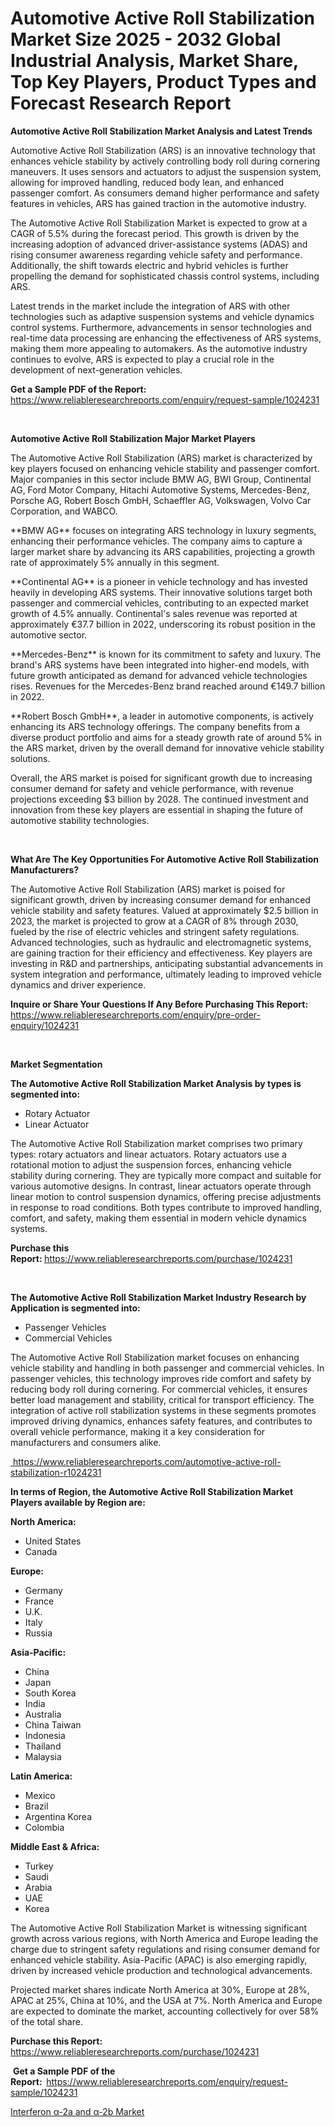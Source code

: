 <p><h1>Automotive Active Roll Stabilization Market Size 2025 - 2032 Global Industrial Analysis, Market Share, Top Key Players, Product Types and Forecast Research Report</h1></p><p><strong>Automotive Active Roll Stabilization Market Analysis and Latest Trends</strong></p>
<p><p>Automotive Active Roll Stabilization (ARS) is an innovative technology that enhances vehicle stability by actively controlling body roll during cornering maneuvers. It uses sensors and actuators to adjust the suspension system, allowing for improved handling, reduced body lean, and enhanced passenger comfort. As consumers demand higher performance and safety features in vehicles, ARS has gained traction in the automotive industry.</p><p>The Automotive Active Roll Stabilization Market is expected to grow at a CAGR of 5.5% during the forecast period. This growth is driven by the increasing adoption of advanced driver-assistance systems (ADAS) and rising consumer awareness regarding vehicle safety and performance. Additionally, the shift towards electric and hybrid vehicles is further propelling the demand for sophisticated chassis control systems, including ARS.</p><p>Latest trends in the market include the integration of ARS with other technologies such as adaptive suspension systems and vehicle dynamics control systems. Furthermore, advancements in sensor technologies and real-time data processing are enhancing the effectiveness of ARS systems, making them more appealing to automakers. As the automotive industry continues to evolve, ARS is expected to play a crucial role in the development of next-generation vehicles.</p></p>
<p><strong>Get a Sample PDF of the Report:&nbsp;</strong> <a href="https://www.reliableresearchreports.com/enquiry/request-sample/1024231?utm_campaign=3364&utm_medium=2&utm_source=Github&utm_content=ia&utm_term=22032025&utm_id=automotive-active-roll-stabilization">https://www.reliableresearchreports.com/enquiry/request-sample/1024231</a></p>
<p>&nbsp;</p>
<p><strong>Automotive Active Roll Stabilization Major Market Players</strong></p>
<p><p>The Automotive Active Roll Stabilization (ARS) market is characterized by key players focused on enhancing vehicle stability and passenger comfort. Major companies in this sector include BMW AG, BWI Group, Continental AG, Ford Motor Company, Hitachi Automotive Systems, Mercedes-Benz, Porsche AG, Robert Bosch GmbH, Schaeffler AG, Volkswagen, Volvo Car Corporation, and WABCO.</p><p>**BMW AG** focuses on integrating ARS technology in luxury segments, enhancing their performance vehicles. The company aims to capture a larger market share by advancing its ARS capabilities, projecting a growth rate of approximately 5% annually in this segment.</p><p>**Continental AG** is a pioneer in vehicle technology and has invested heavily in developing ARS systems. Their innovative solutions target both passenger and commercial vehicles, contributing to an expected market growth of 4.5% annually. Continental's sales revenue was reported at approximately €37.7 billion in 2022, underscoring its robust position in the automotive sector.</p><p>**Mercedes-Benz** is known for its commitment to safety and luxury. The brand's ARS systems have been integrated into higher-end models, with future growth anticipated as demand for advanced vehicle technologies rises. Revenues for the Mercedes-Benz brand reached around €149.7 billion in 2022.</p><p>**Robert Bosch GmbH**, a leader in automotive components, is actively enhancing its ARS technology offerings. The company benefits from a diverse product portfolio and aims for a steady growth rate of around 5% in the ARS market, driven by the overall demand for innovative vehicle stability solutions.</p><p>Overall, the ARS market is poised for significant growth due to increasing consumer demand for safety and vehicle performance, with revenue projections exceeding $3 billion by 2028. The continued investment and innovation from these key players are essential in shaping the future of automotive stability technologies.</p></p>
<p>&nbsp;</p>
<p><strong>What Are The Key Opportunities For Automotive Active Roll Stabilization Manufacturers?</strong></p>
<p><p>The Automotive Active Roll Stabilization (ARS) market is poised for significant growth, driven by increasing consumer demand for enhanced vehicle stability and safety features. Valued at approximately $2.5 billion in 2023, the market is projected to grow at a CAGR of 8% through 2030, fueled by the rise of electric vehicles and stringent safety regulations. Advanced technologies, such as hydraulic and electromagnetic systems, are gaining traction for their efficiency and effectiveness. Key players are investing in R&D and partnerships, anticipating substantial advancements in system integration and performance, ultimately leading to improved vehicle dynamics and driver experience.</p></p>
<p><strong>Inquire or Share Your Questions If Any Before Purchasing This Report:</strong> <a href="https://www.reliableresearchreports.com/enquiry/pre-order-enquiry/1024231?utm_campaign=3364&utm_medium=2&utm_source=Github&utm_content=ia&utm_term=22032025&utm_id=automotive-active-roll-stabilization">https://www.reliableresearchreports.com/enquiry/pre-order-enquiry/1024231</a></p>
<p>&nbsp;</p>
<p><strong>Market Segmentation</strong></p>
<p><strong>The Automotive Active Roll Stabilization Market Analysis by types is segmented into:</strong></p>
<p><ul><li>Rotary Actuator</li><li>Linear Actuator</li></ul></p>
<p><p>The Automotive Active Roll Stabilization market comprises two primary types: rotary actuators and linear actuators. Rotary actuators use a rotational motion to adjust the suspension forces, enhancing vehicle stability during cornering. They are typically more compact and suitable for various automotive designs. In contrast, linear actuators operate through linear motion to control suspension dynamics, offering precise adjustments in response to road conditions. Both types contribute to improved handling, comfort, and safety, making them essential in modern vehicle dynamics systems.</p></p>
<p><strong>Purchase this Report:&nbsp;</strong><a href="https://www.reliableresearchreports.com/purchase/1024231?utm_campaign=3364&utm_medium=2&utm_source=Github&utm_content=ia&utm_term=22032025&utm_id=automotive-active-roll-stabilization">https://www.reliableresearchreports.com/purchase/1024231</a></p>
<p>&nbsp;</p>
<p><strong>The Automotive Active Roll Stabilization Market Industry Research by Application is segmented into:</strong></p>
<p><ul><li>Passenger Vehicles</li><li>Commercial Vehicles</li></ul></p>
<p><p>The Automotive Active Roll Stabilization market focuses on enhancing vehicle stability and handling in both passenger and commercial vehicles. In passenger vehicles, this technology improves ride comfort and safety by reducing body roll during cornering. For commercial vehicles, it ensures better load management and stability, critical for transport efficiency. The integration of active roll stabilization systems in these segments promotes improved driving dynamics, enhances safety features, and contributes to overall vehicle performance, making it a key consideration for manufacturers and consumers alike.</p></p>
<p><a href="https://www.reliableresearchreports.com/automotive-active-roll-stabilization-r1024231?utm_campaign=3364&utm_medium=2&utm_source=Github&utm_content=ia&utm_term=22032025&utm_id=automotive-active-roll-stabilization">&nbsp;https://www.reliableresearchreports.com/automotive-active-roll-stabilization-r1024231</a></p>
<p><strong>In terms of Region, the Automotive Active Roll Stabilization Market Players available by Region are:</strong></p>
<p>
    <p> <strong> North America: </strong>
        <ul>
            <li>United States</li>
            <li>Canada</li>
        </ul>
        </p> 
    <p> <strong> Europe: </strong>
        <ul>
            <li>Germany</li>
            <li>France</li>
            <li>U.K.</li>
            <li>Italy</li>
            <li>Russia</li>
        </ul>
        </p> 
    <p> <strong> Asia-Pacific: </strong>
        <ul>
            <li>China</li>
            <li>Japan</li>
            <li>South Korea</li>
            <li>India</li>
            <li>Australia</li>
            <li>China Taiwan</li>
            <li>Indonesia</li>
            <li>Thailand</li>
            <li>Malaysia</li>
        </ul>
        </p> 
    <p> <strong> Latin America: </strong>
        <ul>
            <li>Mexico</li>
            <li>Brazil</li>
            <li>Argentina Korea</li>
            <li>Colombia</li>
        </ul>
        </p> 
    <p> <strong> Middle East & Africa: </strong>
        <ul>
            <li>Turkey</li>
            <li>Saudi</li>
            <li>Arabia</li>
            <li>UAE</li>
            <li>Korea</li>
        </ul>
    </p>
    </p>
<p><p>The Automotive Active Roll Stabilization Market is witnessing significant growth across various regions, with North America and Europe leading the charge due to stringent safety regulations and rising consumer demand for enhanced vehicle stability. Asia-Pacific (APAC) is also emerging rapidly, driven by increased vehicle production and technological advancements. </p><p>Projected market shares indicate North America at 30%, Europe at 28%, APAC at 25%, China at 10%, and the USA at 7%. North America and Europe are expected to dominate the market, accounting collectively for over 58% of the total share.</p></p>
<p><strong>Purchase this Report: </strong><a href="https://www.reliableresearchreports.com/purchase/1024231?utm_campaign=3364&utm_medium=2&utm_source=Github&utm_content=ia&utm_term=22032025&utm_id=automotive-active-roll-stabilization">https://www.reliableresearchreports.com/purchase/1024231</a></p>
<p>&nbsp;<strong>Get a Sample PDF of the Report:&nbsp;&nbsp;</strong><a href="https://www.reliableresearchreports.com/enquiry/request-sample/1024231?utm_campaign=3364&utm_medium=2&utm_source=Github&utm_content=ia&utm_term=22032025&utm_id=automotive-active-roll-stabilization">https://www.reliableresearchreports.com/enquiry/request-sample/1024231</a></p>
<p><strong></strong></p>
<p><p><a href="https://github.com/cachuhashieb/Market-Research-Report-List-1/blob/main/interferon-a-2a-and-a-2b-market.md?utm_campaign=3364&utm_medium=2&utm_source=Github&utm_content=ia&utm_term=22032025&utm_id=automotive-active-roll-stabilization">Interferon α-2a and α-2b Market</a></p></p>